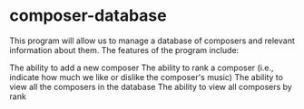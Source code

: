 # composer-database

This program will allow us to manage a database of composers and relevant information about them. The features of the program include:

The ability to add a new composer
The ability to rank a composer (i.e., indicate how much we like or dislike the composer's music)
The ability to view all the composers in the database
The ability to view all composers by rank
